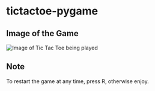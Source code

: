 # tictactoe-pygame

## Image of the Game
![Image of Tic Tac Toe being played](https://github.com/DitoXD/tictactoe-pygame/edit/development/TicTacToeExample.png)


## Note
To restart the game at any time, press R, otherwise enjoy.
